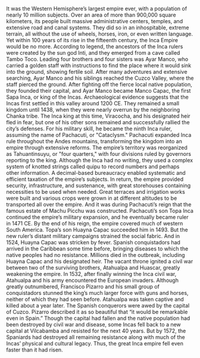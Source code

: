 It was the Western Hemisphere’s  largest empire ever, with a population  of nearly 10 million subjects. Over an area of more  than 900,000 square kilometers, its people built massive  administrative centers, temples, and extensive road  and canal systems. They did so in an inhospitable,  extreme terrain, all without the use of wheels,  horses, iron, or even written language. Yet within 100 years of its rise  in the fifteenth century, the Inca Empire would be no more. According to legend, the ancestors of the Inca rulers  were created by the sun god Inti, and they emerged from a cave called Tambo Toco. Leading four brothers  and four sisters was Ayar Manco, who carried a golden staff  with instructions to find the place where  it would sink into the ground, showing fertile soil. After many adventures  and extensive searching, Ayar Manco and his siblings  reached the Cuzco Valley, where the staff pierced the ground. After fighting off the fierce  local native population, they founded their capital, and Ayar Manco became Manco Capac,  the first Sapa Inca, or king of the Incas. Archaeological evidence suggests that the Incas first settled  in this valley around 1200 CE. They remained a small kingdom until 1438, when they were nearly overrun  by the neighboring Chanka tribe. The Inca king at this time, Viracocha,  and his designated heir fled in fear, but one of his other sons remained and successfully rallied  the city’s defenses. For his military skill, he became  the ninth Inca ruler, assuming the name of Pachacuti,  or "Cataclysm." Pachacuti expanded Inca rule  throughout the Andes mountains, transforming the kingdom into  an empire through extensive reforms. The empire’s territory was reorganized  as Tahuantinsuyu, or "four quarters," with four divisions ruled  by governors reporting to the king. Although the Inca had no writing, they used a complex system  of knotted strings called quipu to record numbers  and perhaps other information. A decimal-based bureaucracy  enabled systematic and efficient taxation  of the empire’s subjects. In return, the empire provided security,  infrastructure, and sustenance, with great storehouses containing  necessities to be used when needed. Great terraces and irrigation works  were built and various crops were grown in  at different altitudes to be transported all over the empire. And it was during Pachacuti’s reign that the famous estate  of Machu Picchu was constructed. Pachacuti’s son Topa Inca continued  the empire’s military expansion, and he eventually became ruler in 1471 CE. By the end of his reign, the empire  covered much of western South America. Topa’s son Huayna Capac  succeeded him in 1493. But the new ruler’s distant military  campaigns strained the social fabric. And in 1524, Huayna Capac  was stricken by fever. Spanish conquistadors had arrived  in the Caribbean some time before, bringing diseases to which  the native peoples had no resistance. Millions died in the outbreak, including Huayna Capac and his designated heir. The vacant throne ignited a civil war between two of the surviving brothers, Atahualpa and Huascar, greatly weakening the empire. In 1532, after finally winning  the Inca civil war, Atahualpa and his army  encountered the European invaders. Although greatly outnumbered, Francisco Pizarro  and his small group of conquistadors stunned the king’s much larger force  with guns and horses, neither of which they had seen before. Atahualpa was taken captive  and killed about a year later. The Spanish conquerors  were awed by the capital of Cuzco. Pizarro described it as so beautiful that “it would be remarkable even in Spain.” Though the capital had fallen and the native population had been destroyed by civil war and disease, some Incas fell back to  a new capital at Vilcabamba and resisted for the next 40 years. But by 1572, the Spaniards had destroyed  all remaining resistance along with much of the Incas’ physical  and cultural legacy. Thus, the great Inca empire fell  even faster than it had risen. 